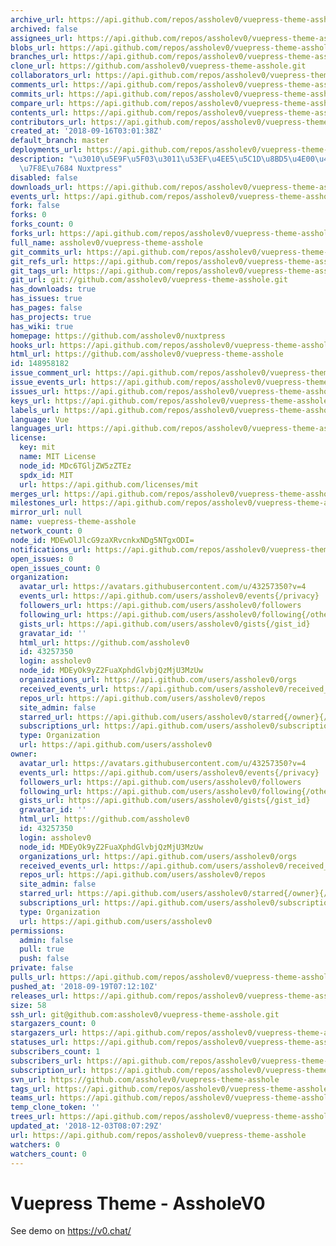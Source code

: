 ```yaml
---
archive_url: https://api.github.com/repos/assholev0/vuepress-theme-asshole/{archive_format}{/ref}
archived: false
assignees_url: https://api.github.com/repos/assholev0/vuepress-theme-asshole/assignees{/user}
blobs_url: https://api.github.com/repos/assholev0/vuepress-theme-asshole/git/blobs{/sha}
branches_url: https://api.github.com/repos/assholev0/vuepress-theme-asshole/branches{/branch}
clone_url: https://github.com/assholev0/vuepress-theme-asshole.git
collaborators_url: https://api.github.com/repos/assholev0/vuepress-theme-asshole/collaborators{/collaborator}
comments_url: https://api.github.com/repos/assholev0/vuepress-theme-asshole/comments{/number}
commits_url: https://api.github.com/repos/assholev0/vuepress-theme-asshole/commits{/sha}
compare_url: https://api.github.com/repos/assholev0/vuepress-theme-asshole/compare/{base}...{head}
contents_url: https://api.github.com/repos/assholev0/vuepress-theme-asshole/contents/{+path}
contributors_url: https://api.github.com/repos/assholev0/vuepress-theme-asshole/contributors
created_at: '2018-09-16T03:01:38Z'
default_branch: master
deployments_url: https://api.github.com/repos/assholev0/vuepress-theme-asshole/deployments
description: "\u3010\u5E9F\u5F03\u3011\u53EF\u4EE5\u5C1D\u8BD5\u4E00\u4E0B\u66F4\u4F18\
  \u7F8E\u7684 Nuxtpress"
disabled: false
downloads_url: https://api.github.com/repos/assholev0/vuepress-theme-asshole/downloads
events_url: https://api.github.com/repos/assholev0/vuepress-theme-asshole/events
fork: false
forks: 0
forks_count: 0
forks_url: https://api.github.com/repos/assholev0/vuepress-theme-asshole/forks
full_name: assholev0/vuepress-theme-asshole
git_commits_url: https://api.github.com/repos/assholev0/vuepress-theme-asshole/git/commits{/sha}
git_refs_url: https://api.github.com/repos/assholev0/vuepress-theme-asshole/git/refs{/sha}
git_tags_url: https://api.github.com/repos/assholev0/vuepress-theme-asshole/git/tags{/sha}
git_url: git://github.com/assholev0/vuepress-theme-asshole.git
has_downloads: true
has_issues: true
has_pages: false
has_projects: true
has_wiki: true
homepage: https://github.com/assholev0/nuxtpress
hooks_url: https://api.github.com/repos/assholev0/vuepress-theme-asshole/hooks
html_url: https://github.com/assholev0/vuepress-theme-asshole
id: 148958182
issue_comment_url: https://api.github.com/repos/assholev0/vuepress-theme-asshole/issues/comments{/number}
issue_events_url: https://api.github.com/repos/assholev0/vuepress-theme-asshole/issues/events{/number}
issues_url: https://api.github.com/repos/assholev0/vuepress-theme-asshole/issues{/number}
keys_url: https://api.github.com/repos/assholev0/vuepress-theme-asshole/keys{/key_id}
labels_url: https://api.github.com/repos/assholev0/vuepress-theme-asshole/labels{/name}
language: Vue
languages_url: https://api.github.com/repos/assholev0/vuepress-theme-asshole/languages
license:
  key: mit
  name: MIT License
  node_id: MDc6TGljZW5zZTEz
  spdx_id: MIT
  url: https://api.github.com/licenses/mit
merges_url: https://api.github.com/repos/assholev0/vuepress-theme-asshole/merges
milestones_url: https://api.github.com/repos/assholev0/vuepress-theme-asshole/milestones{/number}
mirror_url: null
name: vuepress-theme-asshole
network_count: 0
node_id: MDEwOlJlcG9zaXRvcnkxNDg5NTgxODI=
notifications_url: https://api.github.com/repos/assholev0/vuepress-theme-asshole/notifications{?since,all,participating}
open_issues: 0
open_issues_count: 0
organization:
  avatar_url: https://avatars.githubusercontent.com/u/43257350?v=4
  events_url: https://api.github.com/users/assholev0/events{/privacy}
  followers_url: https://api.github.com/users/assholev0/followers
  following_url: https://api.github.com/users/assholev0/following{/other_user}
  gists_url: https://api.github.com/users/assholev0/gists{/gist_id}
  gravatar_id: ''
  html_url: https://github.com/assholev0
  id: 43257350
  login: assholev0
  node_id: MDEyOk9yZ2FuaXphdGlvbjQzMjU3MzUw
  organizations_url: https://api.github.com/users/assholev0/orgs
  received_events_url: https://api.github.com/users/assholev0/received_events
  repos_url: https://api.github.com/users/assholev0/repos
  site_admin: false
  starred_url: https://api.github.com/users/assholev0/starred{/owner}{/repo}
  subscriptions_url: https://api.github.com/users/assholev0/subscriptions
  type: Organization
  url: https://api.github.com/users/assholev0
owner:
  avatar_url: https://avatars.githubusercontent.com/u/43257350?v=4
  events_url: https://api.github.com/users/assholev0/events{/privacy}
  followers_url: https://api.github.com/users/assholev0/followers
  following_url: https://api.github.com/users/assholev0/following{/other_user}
  gists_url: https://api.github.com/users/assholev0/gists{/gist_id}
  gravatar_id: ''
  html_url: https://github.com/assholev0
  id: 43257350
  login: assholev0
  node_id: MDEyOk9yZ2FuaXphdGlvbjQzMjU3MzUw
  organizations_url: https://api.github.com/users/assholev0/orgs
  received_events_url: https://api.github.com/users/assholev0/received_events
  repos_url: https://api.github.com/users/assholev0/repos
  site_admin: false
  starred_url: https://api.github.com/users/assholev0/starred{/owner}{/repo}
  subscriptions_url: https://api.github.com/users/assholev0/subscriptions
  type: Organization
  url: https://api.github.com/users/assholev0
permissions:
  admin: false
  pull: true
  push: false
private: false
pulls_url: https://api.github.com/repos/assholev0/vuepress-theme-asshole/pulls{/number}
pushed_at: '2018-09-19T07:12:10Z'
releases_url: https://api.github.com/repos/assholev0/vuepress-theme-asshole/releases{/id}
size: 58
ssh_url: git@github.com:assholev0/vuepress-theme-asshole.git
stargazers_count: 0
stargazers_url: https://api.github.com/repos/assholev0/vuepress-theme-asshole/stargazers
statuses_url: https://api.github.com/repos/assholev0/vuepress-theme-asshole/statuses/{sha}
subscribers_count: 1
subscribers_url: https://api.github.com/repos/assholev0/vuepress-theme-asshole/subscribers
subscription_url: https://api.github.com/repos/assholev0/vuepress-theme-asshole/subscription
svn_url: https://github.com/assholev0/vuepress-theme-asshole
tags_url: https://api.github.com/repos/assholev0/vuepress-theme-asshole/tags
teams_url: https://api.github.com/repos/assholev0/vuepress-theme-asshole/teams
temp_clone_token: ''
trees_url: https://api.github.com/repos/assholev0/vuepress-theme-asshole/git/trees{/sha}
updated_at: '2018-12-03T08:07:29Z'
url: https://api.github.com/repos/assholev0/vuepress-theme-asshole
watchers: 0
watchers_count: 0
---
```


# Vuepress Theme - AssholeV0

See demo on <https://v0.chat/>

